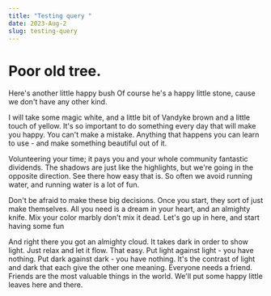 ```yaml
---
title: "Testing query "
date: 2023-Aug-2
slug: testing-query
---
```


# Poor old tree.
 Here's another little happy bush Of course he's a happy little stone, cause we don't have any other kind. 

I will take some magic white, and a little bit of Vandyke brown and a little touch of yellow. It's so important to do something every day that will make you happy. You can't make a mistake. Anything that happens you can learn to use - and make something beautiful out of it.

Volunteering your time; it pays you and your whole community fantastic dividends. The shadows are just like the highlights, but we're going in the opposite direction. See there how easy that is. So often we avoid running water, and running water is a lot of fun.

Don't be afraid to make these big decisions. Once you start, they sort of just make themselves. All you need is a dream in your heart, and an almighty knife. Mix your color marbly don't mix it dead. Let's go up in here, and start having some fun

And right there you got an almighty cloud. It takes dark in order to show light. Just relax and let it flow. That easy. Put light against light - you have nothing. Put dark against dark - you have nothing. It's the contrast of light and dark that each give the other one meaning. Everyone needs a friend. Friends are the most valuable things in the world. We'll put some happy little leaves here and there.

